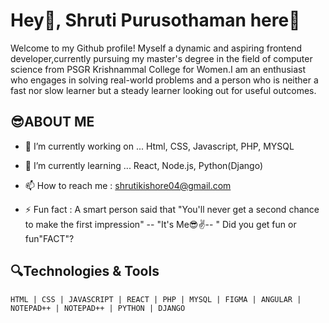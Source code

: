 # Hey🙌, Shruti Purusothaman here🤩

Welcome to my Github profile! Myself a dynamic and aspiring frontend developer,currently pursuing my master's degree in the field of computer science from PSGR Krishnammal College for Women.I am an enthusiast who engages in solving real-world problems and a person who is neither a fast nor slow learner but a steady learner looking out for useful outcomes.


## 😎ABOUT ME
- 🔭 I’m currently working on ... Html, CSS, Javascript, PHP, MYSQL
  
- 🌱 I’m currently learning ... React, Node.js, Python(Django)
  
- 📫 How to reach me : shrutikishore04@gmail.com
  
- ⚡ Fun fact : A smart person said that "You'll never get a second chance to make the first impression" -- "It's Me😎✌️-- " Did you get fun or fun"FACT"?



## 🔍Technologies & Tools

    HTML | CSS | JAVASCRIPT | REACT | PHP | MYSQL | FIGMA | ANGULAR | NOTEPAD++ | NOTEPAD++ | PYTHON | DJANGO
   

   
